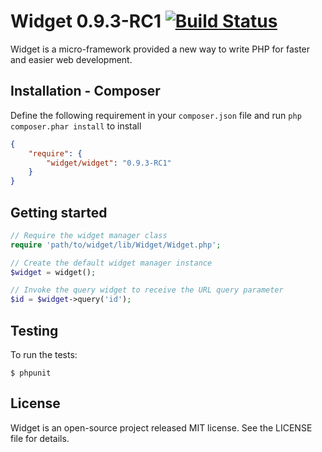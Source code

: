 # Widget 0.9.3-RC1 [![Build Status](https://travis-ci.org/twinh/widget.png?branch=master)](https://travis-ci.org/twinh/widget)

Widget is a micro-framework provided a new way to write PHP for faster and easier web development.

Installation - Composer
-----------------------
Define the following requirement in your `composer.json` file and run `php composer.phar install` to install
```json
{
    "require": {
        "widget/widget": "0.9.3-RC1"
    }
}
```

Getting started
---------------
```php
// Require the widget manager class
require 'path/to/widget/lib/Widget/Widget.php';

// Create the default widget manager instance
$widget = widget();

// Invoke the query widget to receive the URL query parameter
$id = $widget->query('id');
```

Testing
-------
To run the tests:

    $ phpunit

License
-------
Widget is an open-source project released MIT license. See the LICENSE file for details.